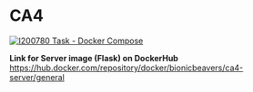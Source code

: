 # CA4
[![I200780 Task - Docker Compose](https://github.com/bionicbeavers/CA4/actions/workflows/docker-compose-workflow.yml/badge.svg)](https://github.com/bionicbeavers/CA4/actions/workflows/docker-compose-workflow.yml)

**Link for Server image (Flask) on DockerHub**
https://hub.docker.com/repository/docker/bionicbeavers/ca4-server/general
